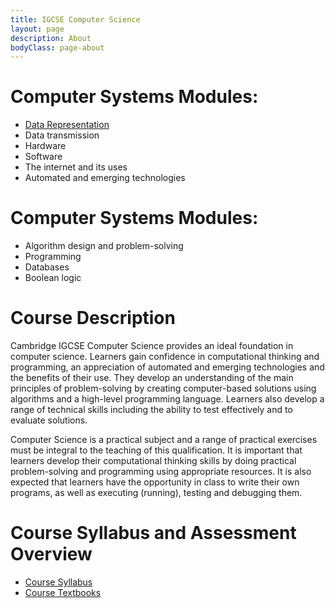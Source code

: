 ```yaml
---
title: IGCSE Computer Science
layout: page
description: About
bodyClass: page-about
---
```

# Computer Systems Modules:
- [Data Representation](\IGCSE-DataRep)
- Data transmission
- Hardware
- Software
- The internet and its uses
- Automated and emerging technologies
# Computer Systems Modules:
- Algorithm design and problem-solving
- Programming
- Databases
- Boolean logic

# Course Description

Cambridge IGCSE Computer Science provides an ideal foundation in computer science. Learners gain confidence in computational thinking and programming, an appreciation of automated and emerging technologies and the benefits of their use. They develop an understanding of the main principles of problem-solving by creating computer-based solutions using algorithms and a high-level programming language. Learners also develop a range of technical skills including the ability to test effectively and to evaluate solutions.

Computer Science is a practical subject and a range of practical exercises must be integral to the teaching of this qualification. It is important that learners develop their computational thinking skills by doing practical problem-solving and programming using appropriate resources. It is also expected that learners have the opportunity in class to write their own programs, as well as executing (running), testing and debugging them. 
# Course Syllabus and Assessment Overview
- [Course Syllabus](https://www.cambridgeinternational.org/programmes-and-qualifications/cambridge-igcse-computer-science-0478/)
- [Course Textbooks](https://www.hachettelearning.com/cambridge-igcse-and-o-level-computer-science-second-edition)
